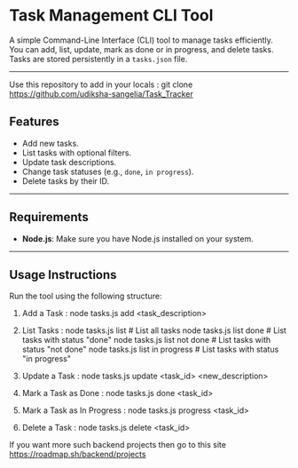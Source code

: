 # Task Management CLI Tool

A simple Command-Line Interface (CLI) tool to manage tasks efficiently. You can add, list, update, mark as done or in progress, and delete tasks. Tasks are stored persistently in a `tasks.json` file.

---
Use this repository to add in your locals : git clone  https://github.com/udiksha-sangelia/Task_Tracker


## Features

- Add new tasks.
- List tasks with optional filters.
- Update task descriptions.
- Change task statuses (e.g., `done`, `in progress`).
- Delete tasks by their ID.

---

## Requirements

- **Node.js**: Make sure you have Node.js installed on your system.

---

## Usage Instructions

Run the tool using the following structure:

1. Add a Task : 
   node tasks.js add <task_description>

2. List Tasks : 
   node tasks.js list            # List all tasks
   node tasks.js list done       # List tasks with status "done"
   node tasks.js list not done   # List tasks with status "not done"
   node tasks.js list in progress # List tasks with status "in progress"
   
3. Update a Task : 
   node tasks.js update <task_id> <new_description>
   
4. Mark a Task as Done : 
   node tasks.js done <task_id>

5. Mark a Task as In Progress : 
   node tasks.js progress <task_id>

6. Delete a Task : 
   node tasks.js delete <task_id>

If you want more such backend projects then go to this site https://roadmap.sh/backend/projects







